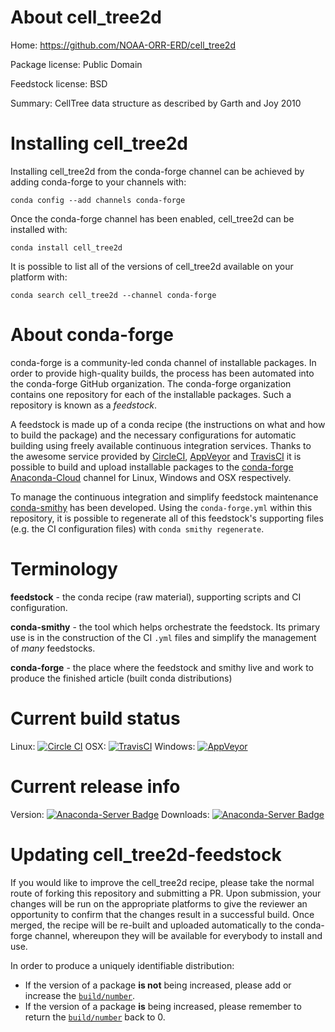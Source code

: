 About cell_tree2d
=================

Home: https://github.com/NOAA-ORR-ERD/cell_tree2d

Package license: Public Domain

Feedstock license: BSD

Summary: CellTree data structure as described by Garth and Joy 2010



Installing cell_tree2d
======================

Installing cell_tree2d from the conda-forge channel can be achieved by adding conda-forge to your channels with:

```
conda config --add channels conda-forge
```

Once the conda-forge channel has been enabled, cell_tree2d can be installed with:

```
conda install cell_tree2d
```

It is possible to list all of the versions of cell_tree2d available on your platform with:

```
conda search cell_tree2d --channel conda-forge
```


About conda-forge
=================

conda-forge is a community-led conda channel of installable packages.
In order to provide high-quality builds, the process has been automated into the
conda-forge GitHub organization. The conda-forge organization contains one repository 
for each of the installable packages. Such a repository is known as a *feedstock*.

A feedstock is made up of a conda recipe (the instructions on what and how to build
the package) and the necessary configurations for automatic building using freely
available continuous integration services. Thanks to the awesome service provided by
[CircleCI](https://circleci.com/), [AppVeyor](http://www.appveyor.com/)
and [TravisCI](https://travis-ci.org/) it is possible to build and upload installable
packages to the [conda-forge](https://anaconda.org/conda-forge)
[Anaconda-Cloud](http://docs.anaconda.org/) channel for Linux, Windows and OSX respectively.

To manage the continuous integration and simplify feedstock maintenance
[conda-smithy](http://github.com/conda-forge/conda-smithy) has been developed.
Using the ``conda-forge.yml`` within this repository, it is possible to regenerate all of
this feedstock's supporting files (e.g. the CI configuration files) with ``conda smithy regenerate``.


Terminology
===========

**feedstock** - the conda recipe (raw material), supporting scripts and CI configuration.

**conda-smithy** - the tool which helps orchestrate the feedstock.
                   Its primary use is in the construction of the CI ``.yml`` files
                   and simplify the management of *many* feedstocks.

**conda-forge** - the place where the feedstock and smithy live and work to
                  produce the finished article (built conda distributions)

Current build status
====================
Linux: [![Circle CI](https://circleci.com/gh/conda-forge/cell_tree2d-feedstock.svg?style=svg)](https://circleci.com/gh/conda-forge/cell_tree2d-feedstock)
OSX: [![TravisCI](https://travis-ci.org/conda-forge/cell_tree2d-feedstock.svg?branch=master)](https://travis-ci.org/conda-forge/cell_tree2d-feedstock) 
Windows: [![AppVeyor](https://ci.appveyor.com/api/projects/status/github/conda-forge/cell_tree2d-feedstock?svg=True)](https://ci.appveyor.com/project/conda-forge/cell_tree2d-feedstock/branch/master)

Current release info
====================
Version: [![Anaconda-Server Badge](https://anaconda.org/conda-forge/cell_tree2d/badges/version.svg)](https://anaconda.org/conda-forge/cell_tree2d)
Downloads: [![Anaconda-Server Badge](https://anaconda.org/conda-forge/cell_tree2d/badges/downloads.svg)](https://anaconda.org/conda-forge/cell_tree2d)


Updating cell_tree2d-feedstock
==============================

If you would like to improve the cell_tree2d recipe, please take the normal
route of forking this repository and submitting a PR. Upon submission, your changes will
be run on the appropriate platforms to give the reviewer an opportunity to confirm that the
changes result in a successful build. Once merged, the recipe will be re-built and uploaded
automatically to the conda-forge channel, whereupon they will be available for everybody to
install and use.

In order to produce a uniquely identifiable distribution:
 * If the version of a package **is not** being increased, please add or increase
   the [``build/number``](http://conda.pydata.org/docs/building/meta-yaml.html#build-number-and-string). 
 * If the version of a package **is** being increased, please remember to return
   the [``build/number``](http://conda.pydata.org/docs/building/meta-yaml.html#build-number-and-string)
   back to 0.
